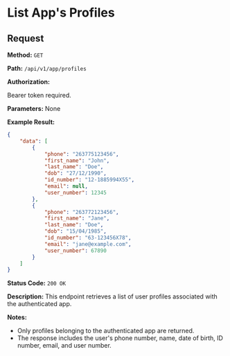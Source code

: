 # List App's Profiles

## Request

**Method:** `GET`

**Path:** `/api/v1/app/profiles`

**Authorization:**

Bearer token required.

**Parameters:** None

**Example Result:**

```json
{
    "data": [
        {
            "phone": "263775123456",
            "first_name": "John",
            "last_name": "Doe",
            "dob": "27/12/1990",
            "id_number": "12-1885994X55",
            "email": null,
            "user_number": 12345
        },
        {
            "phone": "263772123456",
            "first_name": "Jane",
            "last_name": "Doe",
            "dob": "15/04/1985",
            "id_number": "63-123456X78",
            "email": "jane@example.com",
            "user_number": 67890
        }
    ]
}
```

**Status Code:** `200 OK`

**Description:** This endpoint retrieves a list of user profiles associated with the authenticated app.

**Notes:**

- Only profiles belonging to the authenticated app are returned.
- The response includes the user's phone number, name, date of birth, ID number, email, and user number.